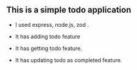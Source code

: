 
## This is a simple todo application

- I used express, node.js, zod .

- It has adding todo feature

- It has getting todo feature.

- It has updating todo as completed feature.

